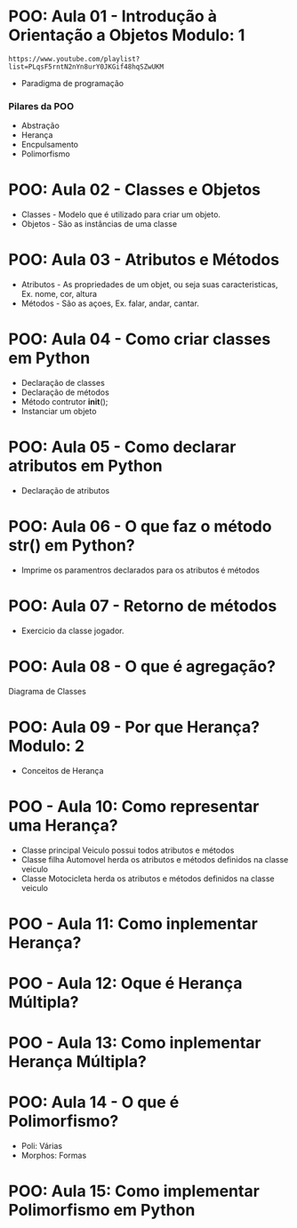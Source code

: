 # POO: Aula 01 - Introdução à Orientação a Objetos Modulo: 1
```
https://www.youtube.com/playlist?list=PLqsF5rntN2nYn8urY0JKGif48hqSZwUKM
```
- Paradigma de programação
### Pilares da POO
- Abstração
- Herança
- Encpulsamento
- Polimorfismo

# POO: Aula 02 - Classes e Objetos
- Classes - Modelo que é utilizado para criar um objeto.
- Objetos - São as instâncias de uma classe

# POO: Aula 03 - Atributos e Métodos
- Atributos - As propriedades de um objet, ou seja suas caracteristicas, Ex. nome, cor, altura
- Métodos - São as açoes, Ex. falar, andar, cantar.

# POO: Aula 04 - Como criar classes em Python
- Declaração de classes
- Declaração de métodos
- Método contrutor __init__();
- Instanciar um objeto

# POO: Aula 05 - Como declarar atributos em Python
- Declaração de atributos

# POO: Aula 06 - O que faz o método __str__() em Python?
- Imprime os paramentros declarados para os atributos é métodos
# POO: Aula 07 - Retorno de métodos
- Exercicio da classe jogador.

# POO: Aula 08 - O que é agregação?
Diagrama de Classes

# POO: Aula 09 - Por que Herança? Modulo: 2
- Conceitos de Herança

# POO - Aula 10: Como representar uma Herança?
- Classe principal Veiculo possui todos atributos e métodos
- Classe filha Automovel herda os atributos e métodos definidos na classe veiculo
- Classe Motocicleta herda os atributos e métodos definidos na classe veiculo

# POO - Aula 11: Como inplementar Herança?
# POO - Aula 12: Oque é Herança Múltipla?
# POO - Aula 13: Como inplementar Herança Múltipla?

# POO: Aula 14 - O que é Polimorfismo?
- Poli: Várias
- Morphos: Formas

# POO: Aula 15: Como implementar Polimorfismo em Python



